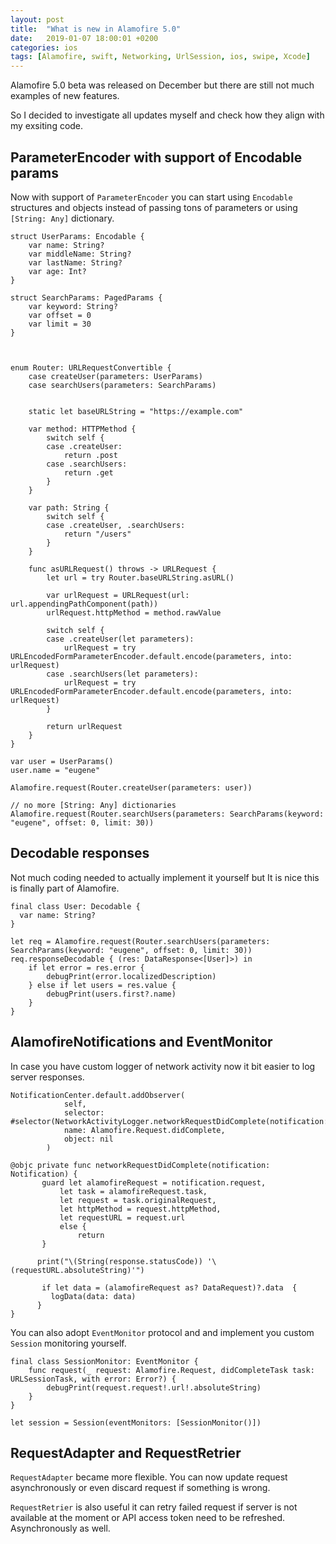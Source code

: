 ```yaml
---
layout: post
title:  "What is new in Alamofire 5.0"
date:   2019-01-07 18:00:01 +0200
categories: ios
tags: [Alamofire, swift, Networking, UrlSession, ios, swipe, Xcode]
---
```


Alamofire 5.0 beta was released on December but there are still not much examples of new features.

So I decided to investigate all updates myself and check how they align with my exsiting code.


## ParameterEncoder with support of Encodable params

Now with support of `ParameterEncoder` you can start using `Encodable` structures and objects instead of passing tons of parameters or using `[String: Any]` dictionary.

```
struct UserParams: Encodable {
    var name: String?
    var middleName: String?
    var lastName: String?
    var age: Int?
}

struct SearchParams: PagedParams {
    var keyword: String?
    var offset = 0
    var limit = 30
}



enum Router: URLRequestConvertible {
    case createUser(parameters: UserParams)
    case searchUsers(parameters: SearchParams)


    static let baseURLString = "https://example.com"

    var method: HTTPMethod {
        switch self {
        case .createUser:
            return .post
        case .searchUsers:
            return .get
        }
    }

    var path: String {
        switch self {
        case .createUser, .searchUsers:
            return "/users"
        }
    }

    func asURLRequest() throws -> URLRequest {
        let url = try Router.baseURLString.asURL()

        var urlRequest = URLRequest(url: url.appendingPathComponent(path))
        urlRequest.httpMethod = method.rawValue

        switch self {
        case .createUser(let parameters):
            urlRequest = try URLEncodedFormParameterEncoder.default.encode(parameters, into: urlRequest)
        case .searchUsers(let parameters):
            urlRequest = try URLEncodedFormParameterEncoder.default.encode(parameters, into: urlRequest)
        }

        return urlRequest
    }
}
```


```
var user = UserParams()
user.name = "eugene"

Alamofire.request(Router.createUser(parameters: user))

// no more [String: Any] dictionaries
Alamofire.request(Router.searchUsers(parameters: SearchParams(keyword: "eugene", offset: 0, limit: 30))
```

## Decodable responses

Not much coding needed to actually implement it yourself but It is nice this is finally part of Alamofire.

```
final class User: Decodable {
  var name: String?
}

let req = Alamofire.request(Router.searchUsers(parameters: SearchParams(keyword: "eugene", offset: 0, limit: 30))
req.responseDecodable { (res: DataResponse<[User]>) in
    if let error = res.error {
        debugPrint(error.localizedDescription)
    } else if let users = res.value {
        debugPrint(users.first?.name)
    }
}
```



## AlamofireNotifications and EventMonitor

In case you have custom logger of network activity now it bit easier to log server responses.


```
NotificationCenter.default.addObserver(
            self,
            selector: #selector(NetworkActivityLogger.networkRequestDidComplete(notification:)),
            name: Alamofire.Request.didComplete,
            object: nil
        )
```

```
@objc private func networkRequestDidComplete(notification: Notification) {
       guard let alamofireRequest = notification.request,
           let task = alamofireRequest.task,
           let request = task.originalRequest,
           let httpMethod = request.httpMethod,
           let requestURL = request.url
           else {
               return
       }

      print("\(String(response.statusCode)) '\(requestURL.absoluteString)'")

       if let data = (alamofireRequest as? DataRequest)?.data  {
         logData(data: data)
      }       
}
```

You can also adopt `EventMonitor` protocol and and implement you custom `Session` monitoring yourself.

```
final class SessionMonitor: EventMonitor {
    func request(_ request: Alamofire.Request, didCompleteTask task: URLSessionTask, with error: Error?) {
        debugPrint(request.request!.url!.absoluteString)
    }
}

let session = Session(eventMonitors: [SessionMonitor()])
```


## RequestAdapter and RequestRetrier

`RequestAdapter` became more flexible. You can now update request asynchronously or even discard request if something is wrong.

`RequestRetrier` is also useful it can retry failed request if server is not available at the moment or API access token need to be refreshed. Asynchronously as well.
